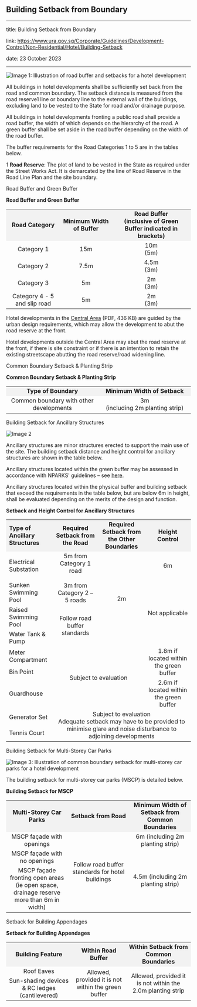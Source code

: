 ## Building Setback from Boundary
---
title: Building Setback from Boundary

link: https://www.ura.gov.sg/Corporate/Guidelines/Development-Control/Non-Residential/Hotel/Building-Setback

date: 23 October 2023

---


![Image 1: Illustration of road buffer and setbacks for a hotel development](https://www.ura.gov.sg/-/media/Corporate/Guidelines/Development-control/Hotel/H03_Road_Buffer_and_Setbacks.jpg?h=100%25&w=100%25)



All buildings in hotel developments shall be sufficiently set back from the road and common boundary. The setback distance is measured from the road reserve1 line or boundary line to the external wall of the buildings, excluding land to be vested to the State for road and/or drainage purpose.

All buildings in hotel developments fronting a public road shall provide a road buffer, the width of which depends on the hierarchy of the road. A green buffer shall be set aside in the road buffer depending on the width of the road buffer.

The buffer requirements for the Road Categories 1 to 5 are in the tables below.

1 **Road Reserve**: The plot of land to be vested in the State as required under the Street Works Act. It is demarcated by the line of Road Reserve in the Road Line Plan and the site boundary.

Road Buffer and Green Buffer

**Road Buffer and Green Buffer**

<table><tbody><tr><td style="text-align: center; vertical-align: middle; background-color: #f2f2f2;"><strong>Road Category</strong></td><td style="text-align: center; vertical-align: middle; background-color: #f2f2f2;"><strong>Minimum Width of Buffer</strong></td><td style="text-align: center; vertical-align: middle; background-color: #f2f2f2;"><strong>Road Buffer<br>(inclusive of Green Buffer indicated in brackets)</strong></td></tr><tr><td style="text-align: center; vertical-align: middle;">Category 1</td><td style="text-align: center; vertical-align: middle;">15m</td><td style="text-align: center; vertical-align: middle;">10m<br>(5m)</td></tr><tr><td style="text-align: center; vertical-align: middle;">Category 2</td><td style="text-align: center; vertical-align: middle;">7.5m</td><td style="text-align: center; vertical-align: middle;">4.5m<br>(3m)</td></tr><tr><td style="text-align: center; vertical-align: middle;">Category 3</td><td style="text-align: center; vertical-align: middle;">5m</td><td style="text-align: center; vertical-align: middle;">2m<br>(3m)</td></tr><tr><td style="text-align: center; vertical-align: middle;"> Category 4 - 5 and slip road</td><td style="text-align: center; vertical-align: middle;">5m</td><td style="text-align: center; vertical-align: middle;">2m<br>(3m)</td></tr></tbody></table>

  
Hotel developments in the [Central Area](https://www.ura.gov.sg/-/media/Corporate/Guidelines/Development-control/Flats-Condominiums/Central_Area_Map.pdf) (PDF, 436 KB) are guided by the urban design requirements, which may allow the development to abut the road reserve at the front.

Hotel developments outside the Central Area may abut the road reserve at the front, if there is site constraint or if there is an intention to retain the existing streetscape abutting the road reserve/road widening line.

Common Boundary Setback & Planting Strip

**Common Boundary Setback & Planting Strip**

<table width="100%"><tbody><tr><td style="width: 50%; text-align: center; background-color: #f2f2f2;"><strong>Type of Boundary</strong></td><td style="width: 50%; text-align: center; background-color: #f2f2f2;"><strong>Minimum Width of Setback</strong></td></tr><tr><td style="text-align: center;">Common boundary with other developments</td><td style="text-align: center; vertical-align: middle;">3m<br>(including 2m planting strip)</td></tr></tbody></table>

Building Setback for Ancillary Structures

![Image 2](https://www.ura.gov.sg/-/media/Corporate/Guidelines/Development-control/Hotel/H04_Setbacks_for_Ancillary_Structures_Substation.jpg?h=100%25&w=100%25)



Ancillary structures are minor structures erected to support the main use of the site. The building setback distance and height control for ancillary structures are shown in the table below.

Ancillary structures located within the green buffer may be assessed in accordance with NPARKS' guidelines – see [here](https://www.nparks.gov.sg/partner-us/development-plan-submission/guidelines-on-greenery-provision-and-tree-conservation-for-developments).

Ancillary structures located within the physical buffer and building setback that exceed the requirements in the table below, but are below 6m in height, shall be evaluated depending on the merits of the design and function.

**Setback and Height Control for Ancillary Structures**

<table><tbody><tr><td style="width: 25%; background-color: #f2f2f2;"><strong>Type of Ancillary Structures</strong></td><td style="width: 25%; text-align: center; background-color: #f2f2f2;"><strong>Required Setback from the Road</strong><br></td><td style="width: 25%; text-align: center; background-color: #f2f2f2;"><strong>Required Setback from the Other Boundaries</strong></td><td style="width: 25%; text-align: center; background-color: #f2f2f2;"><strong>Height Control</strong></td></tr><tr><td><p>Electrical Substation</p></td><td style="text-align: center;" rowspan="2">5m from Category 1 road<br><br>3m from Category 2 – 5 roads</td><td style="text-align: center;" rowspan="4">2m</td><td style="text-align: center;">6m</td></tr><tr><td>Sunken Swimming Pool</td><td style="text-align: center;" rowspan="3">Not applicable</td></tr><tr><td>Raised Swimming Pool</td><td style="text-align: center;" rowspan="2">Follow road buffer standards</td></tr><tr><td>Water Tank &amp; Pump</td></tr><tr><td>Meter Compartment</td><td style="text-align: center;" rowspan="3" colspan="2">Subject to evaluation</td><td style="text-align: center;" rowspan="2">1.8m if located within the green buffer</td></tr><tr><td>Bin Point</td></tr><tr><td>Guardhouse</td><td style="text-align: center;">2.6m if located within the green buffer</td></tr><tr><td>Generator Set</td><td style="text-align: center;" rowspan="2" colspan="3">Subject to evaluation<br>Adequate setback may have to be provided to minimise glare and noise disturbance to adjoining developments</td></tr><tr><td>Tennis Court</td></tr></tbody></table>

Building Setback for Multi-Storey Car Parks

![Image 3: Illustration of common boundary setback for multi-storey car parks for a hotel development](https://www.ura.gov.sg/-/media/Corporate/Guidelines/Development-control/Hotel/H05_Setbacks_MSCP.jpg?h=100%25&w=100%25)



The building setback for multi-storey car parks (MSCP) is detailed below.

**Building Setback for MSCP**

<table><tbody><tr><td style="width: 30%; text-align: center; vertical-align: middle; background-color: #f2f2f2;"><strong>Multi-Storey Car Parks</strong></td><td style="width: 30%; text-align: center; vertical-align: middle; background-color: #f2f2f2;"><strong>Setback from Road</strong></td><td style="width: 30%; text-align: center; vertical-align: middle; background-color: #f2f2f2;"><strong>Minimum Width of Setback from Common Boundaries</strong></td></tr><tr><td style="text-align: center; vertical-align: middle;">MSCP façade with openings</td><td style="text-align: center; vertical-align: middle;" rowspan="3">Follow road buffer standards for hotel buildings</td><td style="text-align: center; vertical-align: middle;">6m (including 2m planting strip)</td></tr><tr><td style="text-align: center; vertical-align: middle;">MSCP façade with no openings</td><td style="text-align: center; vertical-align: middle;" rowspan="2">4.5m (including 2m planting strip)</td></tr><tr><td style="text-align: center; vertical-align: middle;">MSCP façade fronting open areas (ie open space, drainage reserve more than 6m in width)</td></tr></tbody></table>

Setback for Building Appendages

**Setback for Building Appendages**

<table><tbody><tr><td style="text-align: center; background-color: #f2f2f2;"><strong>Building Feature</strong></td><td style="text-align: center; background-color: #f2f2f2;"><strong>Within Road Buffer</strong></td><td style="text-align: center; background-color: #f2f2f2;"><strong>Within Setback from Common Boundaries</strong></td></tr><tr><td style="text-align: center;">Roof Eaves</td><td style="text-align: center;" rowspan="2">Allowed, provided it is not within the green buffer</td><td style="text-align: center;" rowspan="2">Allowed, provided it is not within the 2.0m planting strip</td></tr><tr><td style="text-align: center;">Sun-shading devices &amp; RC ledges (cantilevered)</td></tr></tbody></table>

  



